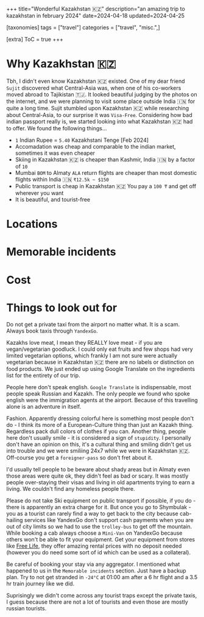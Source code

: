 +++
title="Wonderful Kazakhstan 🇰🇿"
description="an amazing trip to kazakhstan in february 2024"
date=2024-04-18
updated=2024-04-25

[taxonomies]
tags = ["travel"]
categories = ["travel", "misc.",]

[extra]
ToC = true
+++

# Why Kazakhstan 🇰🇿

Tbh, I didn't even know Kazakhstan 🇰🇿 existed. One of my dear friend `Sujit` discovered what Central-Asia was, when one of his co-workers moved abroad to Tajikistan 🇹🇯. It looked beautiful judging by the photos on the internet, and we were planning to visit some place outside India 🇮🇳 for quite a long time. Sujit stumbled upon Kazakhstan 🇰🇿 while researching about Central-Asia, to our surprise it was `Visa-Free`. Considering how bad indian passport really is, we started looking into what Kazakhstan 🇰🇿 had to offer. We found the following things...

- `1` Indian Rupee = `5.40` Kazakhstani Tenge [Feb 2024]
- Accomadation was cheap and comparable to the indian market, sometimes it was even cheaper
- Skiing in Kazakhstan 🇰🇿 is cheaper than Kashmir, India 🇮🇳 by a factor of `10`
- Mumbai `BOM` to Almaty `ALA` return flights are cheaper than most domestic flights within India 🇮🇳 `₹12.5k ~ $150`
- Public transport is cheap in Kazakhstan 🇰🇿 You pay a `100 ₸` and get off wherever you want
- It is beautiful, and tourist-free

# Locations

# Memorable incidents

# Cost

# Things to look out for

Do not get a private taxi from the airport no matter what. It is a scam. Always book taxis through `YandexGo`. 

Kazakhs love meat, I mean they REALLY love meat - if you are vegan/vegetarian goodluck. I could only eat fruits and few shops had very limited vegetarian options, which frankly I am not sure were actually vegetarian because in Kazakhstan 🇰🇿 there are no labels or distinction on food products. We just ended up using Google Translate on the ingredients list for the entirety of our trip.

People here don't speak english. `Google Translate` is indispensable, most people speak Russian and Kazakh. The only people we found who spoke english were the immigration agents at the airport. Because of this travelling alone is an adventure in itself.

Fashion. Apparently dressing colorful here is something most people don't do - I think its more of a European-Culture thing than just an Kazakh thing. Regardless pack dull colors of clothes if you can. Another thing, people here don't usually smile - it is considered a sign of `stupidity`. I personally don't have an opinion on this, it's a cultural thing and smiling didn't get us into trouble and we were smiliing 24x7 while we were in Kazakhstan 🇰🇿. Off-course you get a `foreigner-pass` so don't fret about it.

I'd usually tell people to be beware about shady areas but in Almaty even those areas were quite ok, they didn't feel as bad or scary. It was mostly people over-staying their visas and living in old apartments trying to earn a living. We couldn't find any homeless people there.

Please do not take Ski equipment on public transport if possible, if you do - there is apparently an extra charge for it. But once you go to Shymbulak - you as a tourist can rarely find a way to get back to the city because cab-hailing services like YandexGo don't support cash payments when you are out of city limits so we had to use the `trolley-bus` to get off the mountain. While booking a cab always choose a `Mini-Van` on YandexGo because others won't be able to fit your equipment. Get your equipment from stores like [Free Life](https://maps.app.goo.gl/yJFiiakgkXtPRcpM9), they offer amazing rental prices with no deposit needed (however you do need some sort of id which can be used as a collateral).

Be careful of booking your stay via any aggregator. I mentioned what happened to us in the `Memorable incidents` section. Just have a backup plan. Try to not get stranded in `-24°C` at 01:00 am after a 6 hr flight and a 3.5 hr train journey like we did.

Suprisingly we didn't come across any tourist traps except the private taxis, I guess because there are not a lot of tourists and even those are mostly russian tourists.

